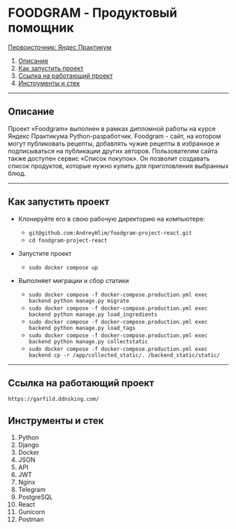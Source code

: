 # FOODGRAM - Продуктовый помощник
[Первоисточник: Яндес Практикум](https://github.com/yandex-praktikum/foodgram-project-react)
1. [Описание](#description)
2. [Как запустить проект](#start)
3. [Ссылка на работающий проект](#website)
4. [Инструменты и стек](#instruments)
___
<a id="description"></a>
## Описание
Проект «Foodgram» выполнен в рамках дипломной работы на курсе Яндекс Практикума Python-разработчик.
Foodgram - сайт, на котором могут публиковать рецепты, добавлять чужие рецепты в избранное и подписываться на публикации других авторов. Пользователям сайта также доступен сервис «Список покупок». Он позволит создавать список продуктов, которые нужно купить для приготовления выбранных блюд.
___
<a id="start"></a>
## Как запустить проект
* Клонируйте его в свою рабочую директорию на компьютере:
    * ```git@github.com:AndreyHlim/foodgram-project-react.git```
    * ```cd foodgram-project-react```

* Запустите проект
    * ```sudo docker compose up```
* Выполняет миграции и сбор статики
    * ```sudo docker compose -f docker-compose.production.yml exec backend python manage.py migrate```
    * ```sudo docker compose -f docker-compose.production.yml exec backend python manage.py load_ingredients```
    * ```sudo docker compose -f docker-compose.production.yml exec backend python manage.py load_tags```
    * ```sudo docker compose -f docker-compose.production.yml exec backend python manage.py collectstatic```
    * ```sudo docker compose -f docker-compose.production.yml exec backend cp -r /app/collected_static/. /backend_static/static/```
___

<a id="website"></a>
## Ссылка на работающий проект 
    https://garfild.ddnsking.com/

<a id='instruments'></a>
## Инструменты и стек
1. Python
2. Django
3. Docker
4. JSON
6. API
7. JWT
8. Nginx
9. Telegram
10. PostgreSQL
11. React
12. Gunicorn
13. Postman
